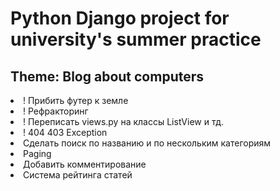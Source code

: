 # Python Django project for university's summer practice

<h2>Theme: Blog about computers</h2>

<li> ! Прибить футер к земле
<li> ! Рефракторинг
<li> ! Переписать views.py на классы ListView и тд.
<li> ! 404 403 Exception
<li> Сделать поиск по названию и по нескольким категориям
<li> Paging
<li> Добавить комментирование
<li> Система рейтинга статей
